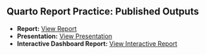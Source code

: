 ## Quarto Report Practice: Published Outputs

-  **Report:** [View Report](https://niccchen.github.io/qtm350assignment5/Report.html)
-  **Presentation:** [View Presentation](https://niccchen.github.io/qtm350assignment5/Presentation.html)
-  **Interactive Dashboard Report:** [View Interactive Report](https://niccchen.github.io/qtm350assignment5/Report%20with%20Interactive%20Dashboard.html)

